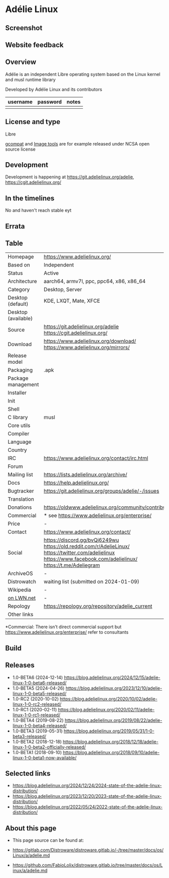 # Adélie Linux

## Screenshot


## Website feedback


## Overview

Adélie is an independent Libre operating system based on the Linux kernel and musl runtime library

Developed by Adélie Linux and its contributors

| username | password | notes |
|----------|----------|-------|
|  |  |  |


## License and type

Libre

[gcompat](https://git.adelielinux.org/adelie/gcompat) and [Image tools](https://git.adelielinux.org/adelie/image) are for example released under NCSA open source license


## Development

Development is happening at <https://git.adelielinux.org/adelie>, <https://cgit.adelielinux.org/>


## In the timelines

No and haven't reach stable eyt


## Errata



## Table

|                       |  |
|-----------------------|--|
| Homepage              | <https://www.adelielinux.org/> |
| Based on              | Independent |
| Status                | Active |
| Architecture          | aarch64, armv7l, ppc, ppc64, x86, x86_64 |
| Category              | Desktop, Server |
| Desktop (default)     | KDE, LXQT, Mate, XFCE |
| Desktop (available)   |  |
| Source                | <https://git.adelielinux.org/adelie> <br> <https://cgit.adelielinux.org/> |
| Download              | <https://www.adelielinux.org/download/> <br> <https://www.adelielinux.org/mirrors/> |
| Release model         |  |
| Packaging             | .apk |
| Package management    |  |
| Installer             |  |
| Init                  |  |
| Shell                 |  |
| C library             | musl |
| Core utils            |  |
| Compiler              |  |
| Language              |  |
| Country               |  |
| IRC                   | <https://www.adelielinux.org/contact/irc.html> |
| Forum                 |  |
| Mailing list          | <https://lists.adelielinux.org/archive/> |
| Docs                  | <https://help.adelielinux.org/> |
| Bugtracker            | <https://git.adelielinux.org/groups/adelie/-/issues> |
| Translation           |  |
| Donations             | <https://oldwww.adelielinux.org/community/contribute.html> |
| Commercial            | * see <https://www.adelielinux.org/enterprise/> |
| Price                 | - |
| Contact               | <https://www.adelielinux.org/contact/> |
| Social                | <https://discord.gg/bvQj6249wu> <br> <https://old.reddit.com/r/AdelieLinux/> <br> <https://twitter.com/adelielinux> <br> <https://www.facebook.com/adelielinux/> <br>  <https://t.me/Adeliegram> |
| ArchiveOS             | - |
| Distrowatch           | waiting list (submitted on 2024-01-09)  |
| Wikipedia             | - |
| [on LWN.net](https://lwn.net/Distributions/) | - |
| Repology              | <https://repology.org/repository/adelie_current> |
| Other links           | <br> |

*Commercial: There isn't direct commercial support but <https://www.adelielinux.org/enterprise/> refer to consultants


## Build


## Releases

* 1.0-BETA6 (2024-12-14) <https://blog.adelielinux.org/2024/12/15/adelie-linux-1-0-beta6-released/>
* 1.0-BETA5 (2024-04-26) <https://blog.adelielinux.org/2023/12/10/adelie-linux-1-0-beta5-released/>
* 1.0-RC2 (2020-10-02) <https://blog.adelielinux.org/2020/10/02/adelie-linux-1-0-rc2-released/>
* 1.0-RC1 (2020-02-11) <https://blog.adelielinux.org/2020/02/11/adelie-linux-1-0-rc1-released/>
* 1.0-BETA4 (2019-08-22) <https://blog.adelielinux.org/2019/08/22/adelie-linux-1-0-beta4-released/>
* 1.0-BETA3 (2019-05-31) <https://blog.adelielinux.org/2019/05/31/1-0-beta3-released/>
* 1.0-BETA2 (2018-12-18) <https://blog.adelielinux.org/2018/12/18/adelie-linux-1-0-beta2-officially-released/>
* 1.0-BETA1 (2018-09-10) <https://blog.adelielinux.org/2018/09/10/adelie-linux-1-0-beta1-now-available/>


## Selected links

* <https://blog.adelielinux.org/2024/12/24/2024-state-of-the-adelie-linux-distribution/>
* <https://blog.adelielinux.org/2023/12/20/2023-state-of-the-adelie-linux-distribution/>
* <https://blog.adelielinux.org/2022/05/24/2022-state-of-the-adelie-linux-distribution/>


## About this page

* This page source can be found at:

* <https://gitlab.com/Distroware/distroware.gitlab.io/-/tree/master/docs/os/Linux/a/adelie.md>
* <https://github.com/FabioLolix/distroware.gitlab.io/tree/master/docs/os/Linux/a/adelie.md>